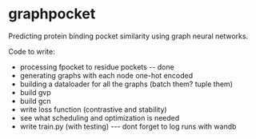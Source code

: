 # graphpocket
Predicting protein binding pocket similarity using graph neural networks.

Code to write:

- processing fpocket to residue pockets -- done
- generating graphs with each node one-hot encoded
- building a dataloader for all the graphs (batch them? tuple them)
- build gvp
- build gcn
- write loss function (contrastive and stability)
- see what scheduling and optimization is needed
- write train.py (with testing) --- dont forget to log runs with wandb
